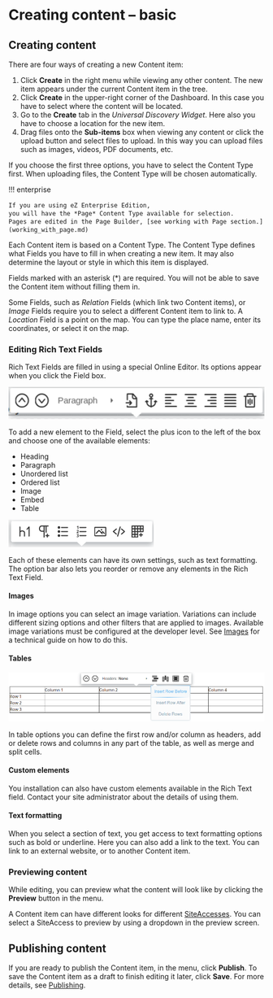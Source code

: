 # Creating content – basic

## Creating content

There are four ways of creating a new Content item:

1. Click **Create** in the right menu while viewing any other content.
The new item appears under the current Content item in the tree.
1. Click **Create** in the upper-right corner of the Dashboard.
In this case you have to select where the content will be located.
1. Go to the **Create** tab in the *Universal Discovery Widget*.
Here also you have to choose a location for the new item.
1. Drag files onto the **Sub-items** box when viewing any content or click the upload button and select files to upload.
In this way you can upload files such as images, videos, PDF documents, etc.

If you choose the first three options, you have to select the Content Type first.
When uploading files, the Content Type will be chosen automatically.

!!! enterprise

    If you are using eZ Enterprise Edition,
    you will have the *Page* Content Type available for selection.
    Pages are edited in the Page Builder, [see working with Page section.](working_with_page.md)

Each Content item is based on a Content Type. The Content Type defines what Fields you have to fill in when creating a new item.
It may also determine the layout or style in which this item is displayed.

Fields marked with an asterisk (\*) are required. You will not be able to save the Content item without filling them in.

Some Fields, such as *Relation* Fields (which link two Content items), or *Image* Fields
require you to select a different Content item to link to.
A *Location* Field is a point on the map. You can type the place name, enter its coordinates, or select it on the map.

### Editing Rich Text Fields

Rich Text Fields are filled in using a special Online Editor. Its options appear when you click the Field box.

![Online Editor menu](img/online_editor_menu.png "Online Editor menu")

To add a new element to the Field, select the plus icon to the left of the box and choose one of the available elements:

- Heading
- Paragraph
- Unordered list
- Ordered list
- Image
- Embed
- Table

![Available Rich Text block elements](img/rich_text_block_elements.png "Available Rich Text block elements")

Each of these elements can have its own settings, such as text formatting.
The option bar also lets you reorder or remove any elements in the Rich Text Field.

#### Images

In image options you can select an image variation.
Variations can include different sizing options and other filters that are applied to images.
Available image variations must be configured at the developer level.
See [Images](https://doc.ezplatform.com/en/latest/guide/images/) for a technical guide on how to do this.

#### Tables

![Table options in online editor](img/online_editor_table.png)

In table options you can define the first row and/or column as headers,
add or delete rows and columns in any part of the table, as well as merge and split cells.

#### Custom elements

You installation can also have custom elements available in the Rich Text field.
Contact your site administrator about the details of using them.

#### Text formatting

When you select a section of text, you get access to text formatting options such as bold or underline.
Here you can also add a link to the text. You can link to an external website, or to another Content item.

### Previewing content

While editing, you can preview what the content will look like by clicking the **Preview** button in the menu.

A Content item can have different looks for different [SiteAccesses](creating_content_advanced.md#siteaccess).
You can select a SiteAccess to preview by using a dropdown in the preview screen.

## Publishing content

If you are ready to publish the Content item, in the menu, click **Publish**.
To save the Content item as a draft to finish editing it later, click **Save**.
For more details, see [Publishing](publishing/publishing.md).
